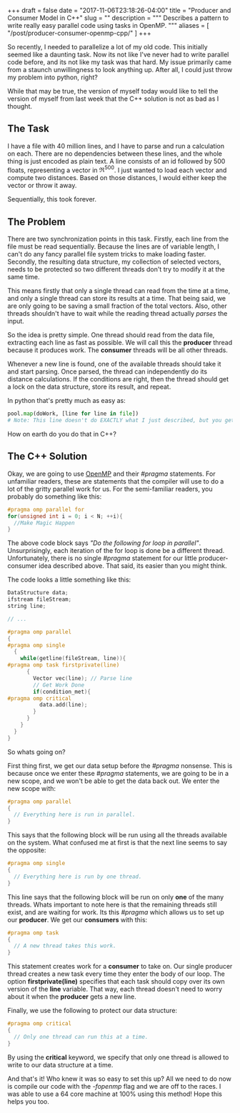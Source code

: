 +++ 
draft = false
date = "2017-11-06T23:18:26-04:00"
title = "Producer and Consumer Model in C++"
slug = "" 
description = """
  Describes a pattern to write really easy parallel code using tasks in OpenMP.
"""
aliases = [
  "/post/producer-consumer-openmp-cpp/"
]
+++

So recently, I needed to parallelize a lot of my old code.
This initially seemed like a daunting task.
Now its not like I've never had to write parallel code before, and its not like my task was that hard.
My issue primarily came from a staunch unwillingness to look anything up.
After all, I could just throw my problem into python, right?

While that may be true, the version of myself today would like to tell the version of myself from last week that the C++ solution is not as bad as I thought.

## The Task

I have a file with 40 million lines, and I have to parse and run a calculation on each.
There are no dependencies between these lines, and the whole thing is just encoded as plain text. A line consists of an id followed by 500 floats, representing a vector in $\Re^{500}$. I just wanted to load each vector and compute two distances.
Based on those distances, I would either keep the vector or throw it away.

Sequentially, this took forever.

## The Problem

There are two synchronization points in this task.
Firstly, each line from the file must be read sequentially.
Because the lines are of variable length, I can't do any fancy parallel file system tricks to make loading faster.
Secondly, the resulting data structure, my collection of selected vectors, needs to be protected so two different threads don't try to modify it at the same time.

This means firstly that only a single thread can read from the time at a time, and only a single thread can store its results at a time.
That being said, we are only going to be saving a small fraction of the total vectors.
Also, other threads shouldn't have to wait while the reading thread actually _parses_ the input.

So the idea is pretty simple.
One thread should read from the data file, extracting each line as fast as possible.
We will call this the __producer__ thread because it produces work.
The __consumer__ threads will be all other threads.

Whenever a new line is found, one of the available threads should take it and start parsing.
Once parsed, the thread can independently do its distance calculations.
If the conditions are right, then the thread should get a lock on the data structure, store its result, and repeat.

In python that's pretty much as easy as:

```python
pool.map(doWork, [line for line in file])
# Note: This line doesn't do EXACTLY what I just described, but you get the gist.
```

How on earth do you do that in C++?

## The C++ Solution

Okay, we are going to use [OpenMP](http://www.openmp.org/) and their _#pragma_ statements.
For unfamiliar readers, these are statements that the compiler will use to do a lot of the gritty parallel work for us.
For the semi-familiar readers, you probably do something like this:

```c++
#pragma omp parallel for
for(unsigned int i = 0; i < N; ++i){
  //Make Magic Happen
}
```

The above code block says _"Do the following for loop in parallel"_.
Unsurprisingly, each iteration of the for loop is done be a different thread.
Unfortunately, there is no single _#pragma_ statement for our little producer-consumer idea described above.
That said, its easier than you might think.

The code looks a little something like this:

```c++
DataStructure data;
ifstream fileStream;
string line;

// ...

#pragma omp parallel
{
#pragma omp single
  {
    while(getline(fileStream, line)){
#pragma omp task firstprivate(line)
      {
        Vector vec(line); // Parse line
        // Get Work Done
        if(condition_met){
#pragma omp critical
          data.add(line);
        }
      }
    }
  }
}
```

So whats going on?

First thing first, we get our data setup before the _#pragma_ nonsense.
This is because once we enter these _#pragma_ statements, we are going to be in a new scope, and we won't be able to get the data back out. We enter the new scope with:

```c++
#pragma omp parallel
{
  // Everything here is run in parallel.
}
```

This says that the following block will be run using all the threads available on the system.
What confused me at first is that the next line seems to say the opposite:

```c++
#pragma omp single
{
  // Everything here is run by one thread.
}
```

This line says that the following block will be run on only __one__ of the many threads.
Whats important to note here is that the remaining threads still exist, and are waiting for work.
Its this _#pragma_ which allows us to set up our __producer__.
We get our __consumers__ with this:

```c++
#pragma omp task
{
  // A new thread takes this work.
}
```

This statement creates work for a __consumer__ to take on.
Our single producer thread creates a new task every time they enter the body of our loop.
The option __firstprivate(line)__ specifies that each task should copy over its own version of the __line__ variable.
That way, each thread doesn't need to worry about it when the __producer__ gets a new line.

Finally, we use the following to protect our data structure:
```c++
#pragma omp critical
{
  // Only one thread can run this at a time.
}
```

By using the __critical__ keyword, we specify that only one thread is allowed to write to our data structure at a time.


And that's it!
Who knew it was so easy to set this up?
All we need to do now is compile our code with the _-fopenmp_ flag and we are off to the races.
I was able to use a 64 core machine at 100% using this method!
Hope this helps you too.



